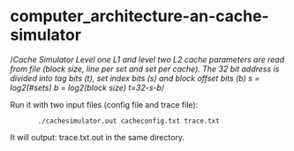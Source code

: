 # computer_architecture-an-cache-simulator
/*Cache Simulator Level one L1 and level two L2 cache parameters are read from file (block size, line per set and set per cache). The 32 bit address is divided into tag bits (t), set index bits (s) and block offset bits (b) s = log2(#sets)   b = log2(block size)  t=32-s-b*/


Run it with two input files (config file and trace file):

           ./cachesimulator.out cacheconfig.txt trace.txt
           
It will output: trace.txt.out in the same directory.

